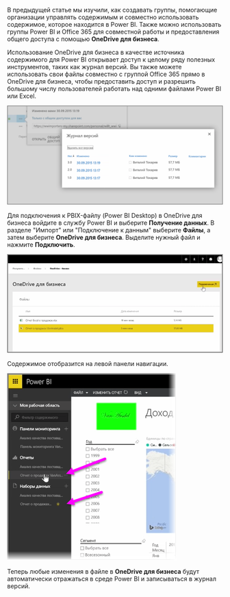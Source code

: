 В предыдущей статье мы изучили, как создавать группы, помогающие организации управлять содержимым и совместно использовать содержимое, которое находится в Power BI. Также можно использовать группы Power BI и Office 365 для совместной работы и предоставления общего доступа с помощью **OneDrive для бизнеса**.

Использование OneDrive для бизнеса в качестве источника содержимого для Power BI открывает доступ к целому ряду полезных инструментов, таких как журнал версий. Вы также можете использовать свои файлы совместно с группой Office 365 прямо в OneDrive для бизнеса, чтобы предоставить доступ и разрешить большому числу пользователей работать над одними файлами Power BI или Excel.

![](media/6-4a-integrate-onedrive-for-business/6-4a_1.png)

Для подключения к PBIX-файлу (Power BI Desktop) в OneDrive для бизнеса войдите в службу Power BI и выберите **Получение данных**. В разделе "Импорт" или "Подключение к данным" выберите **Файлы**, а затем выберите **OneDrive для бизнеса**. Выделите нужный файл и нажмите **Подключить**.

![](media/6-4a-integrate-onedrive-for-business/6-4a_2.png)

Содержимое отобразится на левой панели навигации.

![](media/6-4a-integrate-onedrive-for-business/6-4a_3.png)

Теперь любые изменения в файле в **OneDrive для бизнеса** будут автоматически отражаться в среде Power BI и записываться в журнал версий.

